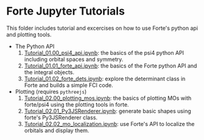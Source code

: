 # Forte Jupyter Tutorials

This folder includes tutorial and excercises on how to use Forte's python api and plotting tools.

* The Python API
  1. [Tutorial_01.00_psi4_api.ipynb](Tutorial_01.00_psi4_api.ipynb): the basics of the psi4 python API including orbital spaces and symmetry.
  1. [Tutorial_01.01_forte_api.ipynb](Tutorial_01.01_forte_api.ipynb): the basics of the Forte python API and the integral objects.
  1. [Tutorial_01.02_forte_dets.ipynb](Tutorial_01.02_forte_dets.ipynb): explore the determinant class in Forte and builds a simple FCI code.
* Plotting (requires `pythreejs`)
  1. [Tutorial_02.00_plotting_mos.ipynb](Tutorial_02.00_plotting_mos.ipynb): the basics of plotting MOs with forte/psi4 using the plotting tools in forte.
  1. [Tutorial_02.01_Py3JSRenderer.ipynb](Tutorial_02.01_Py3JSRenderer.ipynb): generate basic shapes using forte's Py3JSRenderer class.
  1. [Tutorial_02.02_mo_localization.ipynb](Tutorial_02.02_mo_localization.ipynb): use Forte's API to localize the orbitals and display them.
